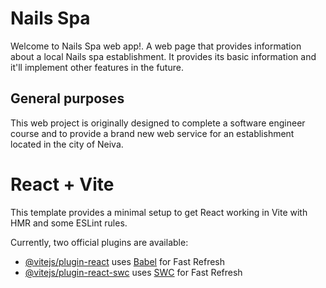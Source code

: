 # Nails Spa

Welcome to Nails Spa web app!. A web page that provides information about a local Nails spa establishment. It provides its basic information and it'll implement other features in the future.


## General purposes
This web project is originally designed to complete a software engineer course and to provide a brand new web service for an establishment located in the city of Neiva.     


# React + Vite


This template provides a minimal setup to get React working in Vite with HMR and some ESLint rules.

Currently, two official plugins are available:

- [@vitejs/plugin-react](https://github.com/vitejs/vite-plugin-react/blob/main/packages/plugin-react/README.md) uses [Babel](https://babeljs.io/) for Fast Refresh
- [@vitejs/plugin-react-swc](https://github.com/vitejs/vite-plugin-react-swc) uses [SWC](https://swc.rs/) for Fast Refresh
